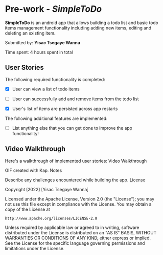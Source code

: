 # Pre-work -  *SimpleToDo*
**SimpleToDo** is an android app that allows building a todo list and basic todo items management functionality including adding new items, editing and deleting an existing item.

Submitted by: **Yisac Tsegaye Wanna**

Time spent: 4 hours spent in total
## User Stories

The following required functionality is completed:

* [x] User can view a list of todo items
* [ ] User can successfully add and remove items from the todo list
* [x] User's list of items are persisted across app restarts



The following additional features are implemented:

* [ ]   List anything else that you can get done to improve the app functionality!

## Video Walkthrough

Here's a walkthrough of implemented user stories:
Video Walkthrough

GIF created with Kap.
Notes

Describe any challenges encountered while building the app.
License

Copyright [2022] [Yisac Tsegaye Wanna]

Licensed under the Apache License, Version 2.0 (the "License");
you may not use this file except in compliance with the License.
You may obtain a copy of the License at

    http://www.apache.org/licenses/LICENSE-2.0

Unless required by applicable law or agreed to in writing, software
distributed under the License is distributed on an "AS IS" BASIS,
WITHOUT WARRANTIES OR CONDITIONS OF ANY KIND, either express or implied.
See the License for the specific language governing permissions and
limitations under the License.
